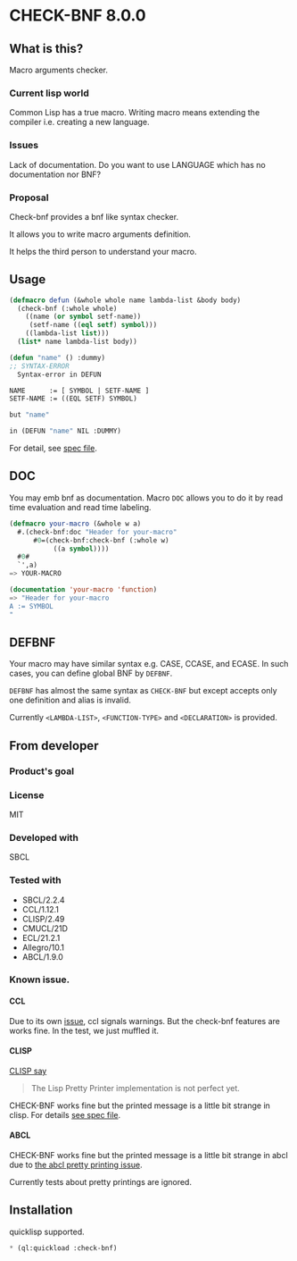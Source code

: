 # CHECK-BNF 8.0.0
## What is this?
Macro arguments checker.

### Current lisp world
Common Lisp has a true macro.
Writing macro means extending the compiler i.e. creating a new language.

### Issues
Lack of documentation.
Do you want to use LANGUAGE which has no documentation nor BNF?

### Proposal
Check-bnf provides a bnf like syntax checker.

It allows you to write macro arguments definition.

It helps the third person to understand your macro.

## Usage

```lisp
(defmacro defun (&whole whole name lambda-list &body body)
  (check-bnf (:whole whole)
    ((name (or symbol setf-name))
     (setf-name ((eql setf) symbol)))
    ((lambda-list list)))
  (list* name lambda-list body))

(defun "name" () :dummy)
;; SYNTAX-ERROR
  Syntax-error in DEFUN

NAME      := [ SYMBOL | SETF-NAME ]
SETF-NAME := ((EQL SETF) SYMBOL)

but "name"

in (DEFUN "name" NIL :DUMMY)
```

For detail, see [spec file](spec/check-bnf.lisp).

## DOC
You may emb bnf as documentation.
Macro `DOC` allows you to do it by read time evaluation and read time labeling.

```lisp
(defmacro your-macro (&whole w a)
  #.(check-bnf:doc "Header for your-macro"
      #0=(check-bnf:check-bnf (:whole w)
           ((a symbol))))
  #0#
  `',a)
=> YOUR-MACRO

(documentation 'your-macro 'function)
=> "Header for your-macro
A := SYMBOL
"
```

## DEFBNF
Your macro may have similar syntax e.g. CASE, CCASE, and ECASE.
In such cases, you can define global BNF by `DEFBNF`.

`DEFBNF` has almost the same syntax as `CHECK-BNF` but except accepts only one definition and alias is invalid.

Currently `<LAMBDA-LIST>`, `<FUNCTION-TYPE>` and `<DECLARATION>` is provided.

## From developer

### Product's goal

### License
MIT

### Developed with
SBCL

### Tested with
* SBCL/2.2.4
* CCL/1.12.1
* CLISP/2.49
* CMUCL/21D
* ECL/21.2.1
* Allegro/10.1
* ABCL/1.9.0

### Known issue.
#### CCL
Due to its own [issue](https://github.com/Clozure/ccl/issues/350), ccl signals warnings.
But the check-bnf features are works fine.
In the test, we just muffled it.

#### CLISP
[CLISP say](https://clisp.sourceforge.io/impnotes.html#clpp)

> The Lisp Pretty Printer implementation is not perfect yet.

CHECK-BNF works fine but the printed message is a little bit strange in clisp.
For details [see spec file](spec/check-bnf.lisp).

#### ABCL
CHECK-BNF works fine but the printed message is a little bit strange in abcl
due to [the abcl pretty printing issue](https://github.com/armedbear/abcl/issues/406).

Currently tests about pretty printings are ignored.

## Installation

quicklisp supported.

```lisp
* (ql:quickload :check-bnf)
```

